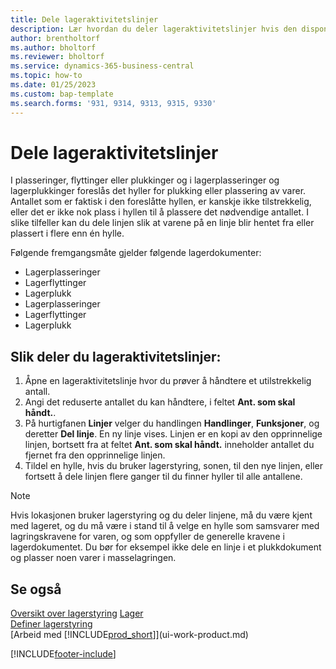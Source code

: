 ```yaml
---
title: Dele lageraktivitetslinjer
description: Lær hvordan du deler lageraktivitetslinjer hvis den disponible kapasiteten i en foreslått hylle ikke er tilstrekkelig.
author: brentholtorf
ms.author: bholtorf
ms.reviewer: bholtorf
ms.service: dynamics-365-business-central
ms.topic: how-to
ms.date: 01/25/2023
ms.custom: bap-template
ms.search.forms: '931, 9314, 9313, 9315, 9330'
---
```

# Dele lageraktivitetslinjer

I plasseringer, flyttinger eller plukkinger og i lagerplasseringer og lagerplukkinger foreslås det hyller for plukking eller plassering av varer. Antallet som er faktisk i den foreslåtte hyllen, er kanskje ikke tilstrekkelig, eller det er ikke nok plass i hyllen til å plassere det nødvendige antallet. I slike tilfeller kan du dele linjen slik at varene på en linje blir hentet fra eller plassert i flere enn én hylle.  

Følgende fremgangsmåte gjelder følgende lagerdokumenter:

* Lagerplasseringer
* Lagerflyttinger
* Lagerplukk
* Lagerplasseringer
* Lagerflyttinger
* Lagerplukk  

## Slik deler du lageraktivitetslinjer:  

1. Åpne en lageraktivitetslinje hvor du prøver å håndtere et utilstrekkelig antall.  
2. Angi det reduserte antallet du kan håndtere, i feltet **Ant. som skal håndt.**.  
3. På hurtigfanen **Linjer** velger du handlingen **Handlinger**, **Funksjoner**, og deretter **Del linje**. En ny linje vises. Linjen er en kopi av den opprinnelige linjen, bortsett fra at feltet **Ant. som skal håndt.** inneholder antallet du fjernet fra den opprinnelige linjen.  
4. Tildel en hylle, hvis du bruker lagerstyring, sonen, til den nye linjen, eller fortsett å dele linjen flere ganger til du finner hyller til alle antallene.  

> [!NOTE]  
> Hvis lokasjonen bruker lagerstyring og du deler linjene, må du være kjent med lageret, og du må være i stand til å velge en hylle som samsvarer med lagringskravene for varen, og som oppfyller de generelle kravene i lagerdokumentet. Du bør for eksempel ikke dele en linje i et plukkdokument og plasser noen varer i masselagringen.  

## Se også  

[Oversikt over lagerstyring](design-details-warehouse-management.md)
[Lager](inventory-manage-inventory.md)  
[Definer lagerstyring](warehouse-setup-warehouse.md)  
[Arbeid med [!INCLUDE[prod_short](includes/prod_short.md)]](ui-work-product.md)


[!INCLUDE[footer-include](includes/footer-banner.md)]